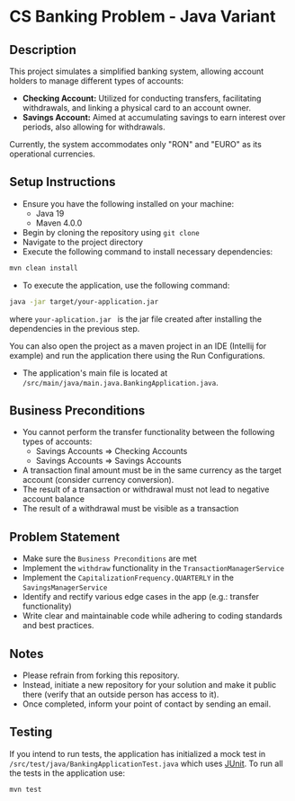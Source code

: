 # CS Banking Problem - Java Variant

## Description

This project simulates a simplified banking system, allowing account holders to manage different types of accounts:
- **Checking Account:** Utilized for conducting transfers, facilitating withdrawals, and linking a physical card to an account owner.
- **Savings Account:** Aimed at accumulating savings to earn interest over periods, also allowing for withdrawals.

Currently, the system accommodates only "RON" and "EURO" as its operational currencies.

## Setup Instructions
- Ensure you have the following installed on your machine:
    - Java 19
    - Maven 4.0.0
- Begin by cloning the repository using `git clone`
- Navigate to the project directory
- Execute the following command to install necessary dependencies:
```bash
mvn clean install
```

- To execute the application, use the following command:
```bash
java -jar target/your-application.jar
```
where ```your-aplication.jar ``` is the jar file created after installing the dependencies in the previous step.

You can also open the project as a maven project in an IDE (Intellij for example) and run the application there using the Run Configurations.
- The application's main file is located at `/src/main/java/main.java.BankingApplication.java`.

## Business Preconditions

- You cannot perform the transfer functionality between the following types of accounts:
    - Savings Accounts => Checking Accounts
    - Savings Accounts => Savings Accounts
- A transaction final amount must be in the same currency as the target account (consider currency conversion).
- The result of a transaction or withdrawal must not lead to negative account balance
- The result of a withdrawal must be visible as a transaction

## Problem Statement
- Make sure the `Business Preconditions` are met
- Implement the `withdraw` functionality in the `TransactionManagerService`
- Implement the `CapitalizationFrequency.QUARTERLY` in the `SavingsManagerService`
- Identify and rectify various edge cases in the app (e.g.: transfer functionality)
- Write clear and maintainable code while adhering to coding standards and best practices.

## Notes
- Please refrain from forking this repository.
- Instead, initiate a new repository for your solution and make it public there (verify that an outside person has access to it).
- Once completed, inform your point of contact by sending an email.

## Testing
If you intend to run tests, the application has initialized a mock test in `/src/test/java/BankingApplicationTest.java` which uses [JUnit](https://github.com/junit-team/junit4/wiki/Getting-started).
To run all the tests in the application use:
```bash
mvn test
```